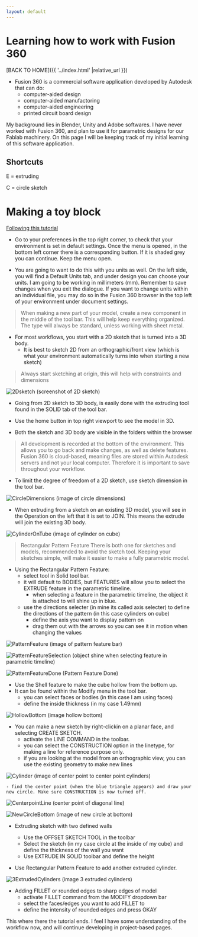 ```yaml
---
layout: default
---
```


# Learning how to work with Fusion 360

[BACK TO HOME]({{ '../index.html' |relative_url }})

- Fusion 360 is a commercial software application developed by Autodesk that can do:
    - computer-aided design
    - computer-aided manufactoring
    - computer-aided engineering
    - printed circuit board design


My background lies in Blender, Unity and Adobe softwares. I have never worked with Fusion 360, and plan to use it for parametric designs for our Fablab machinery. On this page I will be keeping track of my initial learning of this software application.

## Shortcuts

E = extruding

C = circle sketch


# Making a toy block

 <a href="https://www.youtube.com/watch?v=d3qGQ2utl2A" target="blank" rel="noopener noreferrer" >Following this tutorial </a> 

 - Go to your preferences in the top right corner, to check that your environment is set in default settings. Once the menu is opened, in the bottom left corner there is a corresponding button. If it is shaded grey you can continue. Keep the menu open.

 - You are going to want to do this with you units as well. On the left side, you will find a Default Units tab, and under design you can choose your units. I am going to be working in millimeters (mm). Remember to save changes when you exit the dialogue. If you want to change units within an individual file, you may do so in the Fusion 360 browser in the top left of your environment under document settings.

> When making a new part of your model, create a new component in the middle of the tool bar. This will help keep everything organized.
> The type will always be standard, unless working with sheet metal.


- For most workflows, you start with a 2D sketch that is turned into a 3D body.
    - It is best to sketch 2D from an orthographic/front view (which is what your environment automatically turns into when starting a new sketch)

> Always start sketching at origin, this will help with constraints and dimensions

![2Dsketch](/assets/images/fusion360intro/fusion360intro1.png)
(screenshot of 2D sketch)

- Going from 2D sketch to 3D body, is easily done with the extruding tool found in the SOLID tab of the tool bar.

- Use the home button in top right viewport to see the model in 3D.

- Both the sketch and 3D body are visible in the folders within the browser

> All development is recorded at the bottom of the environment. This allows you to go back and make changes, as well as delete features.
> Fusion 360 is cloud-based, meaning files are stored within Autodesk servers and not your local computer.
> Therefore it is important to save throughout your workflow.


- To limit the degree of freedom of a 2D sketch, use sketch dimension in the tool bar.

![CircleDimensions](/assets/images/fusion360intro/fusion360intro3.png)
(image of circle dimensions)

- When extruding from a sketch on an existing 3D model, you will see in the Operation on the left that it is set to JOIN. This means the extrude will join the existing 3D body.

![CylinderOnTube](/assets/images/fusion360intro/fusion360intro4.png)
(image of cylinder on cube)


> Rectangular Pattern Feature
> There is both one for sketches and models, recommended to avoid the sketch tool.
> Keeping your sketches simple, will make it easier to make a fully parametric model.

- Using the Rectangular Pattern Feature:
    - select tool in Solid tool bar.
    - it will default to BODIES, but FEATURES will allow you to select the EXTRUDE feature in the parametric timeline.
        - when selecting a feature in the parametric timeline, the object it is attached to will shine up in blue.
    - use the directions selecter (in mine its called axis selecter) to define the directions of the pattern (in this case cylinders on cube)
        - define the axis you want to display pattern on
        - drag them out with the arrows so you can see it in motion when changing the values


![PatternFeature](/assets/images/fusion360intro/fusion360intro5.png)
(image of pattern feature bar)


![PatternFeatureSelection](/assets/images/fusion360intro/fusion360intro6.png)
(object shine when selecting feature in parametric timeline)


![PatternFeatureDone](/assets/images/fusion360intro/fusion360intro7.png)
(Pattern Feature Done)

- Use the Shell feature to make the cube hollow from the bottom up.
- It can be found within the Modify menu in the tool bar.
    - you can select faces or bodies (in this case I am using faces)
    - define the inside thickness (in my case 1.49mm)

![HollowBottom](/assets/images/fusion360intro/fusion360intro8.png)
(image hollow bottom)

- You can make a new sketch by right-clickin on a planar face, and selecting CREATE SKETCH.
    - activate the LINE COMMAND in the toolbar.
    - you can select the CONSTRUCTION option in the linetype, for making a line for reference purpose only.
    - if you are looking at the model from an orthographic view, you can use the existing geometry to make new lines

![Cylinder](/assets/images/fusion360intro/fusion360intro9.png)
(image of center point to center point cylinders)

    - find the center point (when the blue triangle appears) and draw your new circle. Make sure CONSTRUCTION is now turned off.

![CenterpointLine](/assets/images/fusion360intro/fusion360intro11.png)
(center point of diagonal line)


![NewCircleBottom](/assets/images/fusion360intro/fusion360intro12.png)
(image of new circle at bottom)


- Extruding sketch with two defined walls
    - Use the OFFSET SKETCH TOOL in the toolbar
    - Select the sketch (in my case circle at the inside of my cube) and define the thickness of the wall you want
    - Use EXTRUDE IN SOLID toolbar and define the height

- Use Rectangular Pattern Feature to add another extruded cylinder.

![3ExtrudedCylinders](/assets/images/fusion360intro/fusion360intro15.png)
(image 3 extruded cylinders)

- Adding FILLET or rounded edges to sharp edges of model
    - activate FILLET command from the MODIFY dropdown bar
    - select the faces/edges you want to add FILLET to
    - define the intensity of rounded edges and press OKAY



This where there the tutorial ends. I feel I have some understanding of the workflow now, and will continue developing in project-based pages.



